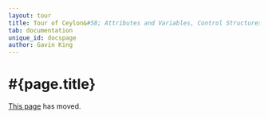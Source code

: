 ```yaml
---
layout: tour
title: Tour of Ceylon&#58; Attributes and Variables, Control Structures
tab: documentation
unique_id: docspage
author: Gavin King
---
```


# #{page.title}

[This page](../attributes-control-structures) has moved.

